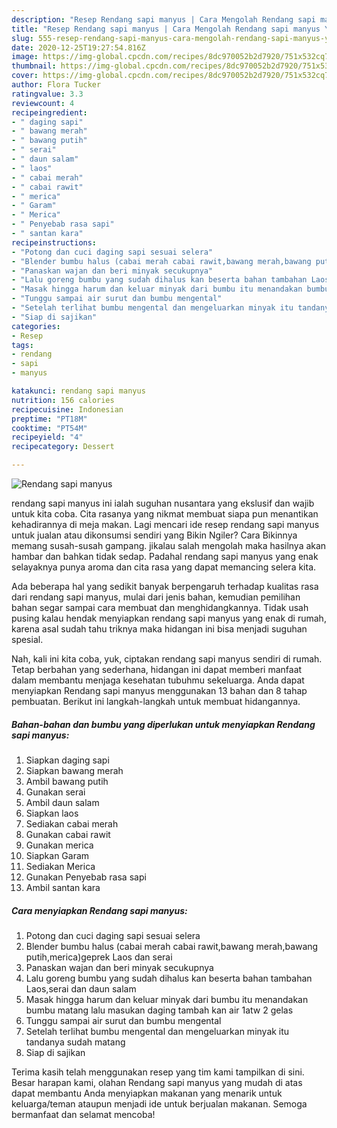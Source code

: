```yaml
---
description: "Resep Rendang sapi manyus | Cara Mengolah Rendang sapi manyus Yang Lezat Sekali"
title: "Resep Rendang sapi manyus | Cara Mengolah Rendang sapi manyus Yang Lezat Sekali"
slug: 555-resep-rendang-sapi-manyus-cara-mengolah-rendang-sapi-manyus-yang-lezat-sekali
date: 2020-12-25T19:27:54.816Z
image: https://img-global.cpcdn.com/recipes/8dc970052b2d7920/751x532cq70/rendang-sapi-manyus-foto-resep-utama.jpg
thumbnail: https://img-global.cpcdn.com/recipes/8dc970052b2d7920/751x532cq70/rendang-sapi-manyus-foto-resep-utama.jpg
cover: https://img-global.cpcdn.com/recipes/8dc970052b2d7920/751x532cq70/rendang-sapi-manyus-foto-resep-utama.jpg
author: Flora Tucker
ratingvalue: 3.3
reviewcount: 4
recipeingredient:
- " daging sapi"
- " bawang merah"
- " bawang putih"
- " serai"
- " daun salam"
- " laos"
- " cabai merah"
- " cabai rawit"
- " merica"
- " Garam"
- " Merica"
- " Penyebab rasa sapi"
- " santan kara"
recipeinstructions:
- "Potong dan cuci daging sapi sesuai selera"
- "Blender bumbu halus (cabai merah cabai rawit,bawang merah,bawang putih,merica)geprek Laos dan serai"
- "Panaskan wajan dan beri minyak secukupnya"
- "Lalu goreng bumbu yang sudah dihalus kan beserta bahan tambahan Laos,serai dan daun salam"
- "Masak hingga harum dan keluar minyak dari bumbu itu menandakan bumbu matang lalu masukan daging tambah kan air 1atw 2 gelas"
- "Tunggu sampai air surut dan bumbu mengental"
- "Setelah terlihat bumbu mengental dan mengeluarkan minyak itu tandanya sudah matang"
- "Siap di sajikan"
categories:
- Resep
tags:
- rendang
- sapi
- manyus

katakunci: rendang sapi manyus 
nutrition: 156 calories
recipecuisine: Indonesian
preptime: "PT18M"
cooktime: "PT54M"
recipeyield: "4"
recipecategory: Dessert

---
```



![Rendang sapi manyus](https://img-global.cpcdn.com/recipes/8dc970052b2d7920/751x532cq70/rendang-sapi-manyus-foto-resep-utama.jpg)


rendang sapi manyus ini ialah suguhan nusantara yang ekslusif dan wajib untuk kita coba. Cita rasanya yang nikmat membuat siapa pun menantikan kehadirannya di meja makan.
Lagi mencari ide resep rendang sapi manyus untuk jualan atau dikonsumsi sendiri yang Bikin Ngiler? Cara Bikinnya memang susah-susah gampang. jikalau salah mengolah maka hasilnya akan hambar dan bahkan tidak sedap. Padahal rendang sapi manyus yang enak selayaknya punya aroma dan cita rasa yang dapat memancing selera kita.



Ada beberapa hal yang sedikit banyak berpengaruh terhadap kualitas rasa dari rendang sapi manyus, mulai dari jenis bahan, kemudian pemilihan bahan segar sampai cara membuat dan menghidangkannya. Tidak usah pusing kalau hendak menyiapkan rendang sapi manyus yang enak di rumah, karena asal sudah tahu triknya maka hidangan ini bisa menjadi suguhan spesial.


Nah, kali ini kita coba, yuk, ciptakan rendang sapi manyus sendiri di rumah. Tetap berbahan yang sederhana, hidangan ini dapat memberi manfaat dalam membantu menjaga kesehatan tubuhmu sekeluarga. Anda dapat menyiapkan Rendang sapi manyus menggunakan 13 bahan dan 8 tahap pembuatan. Berikut ini langkah-langkah untuk membuat hidangannya.

<!--inarticleads1-->

##### Bahan-bahan dan bumbu yang diperlukan untuk menyiapkan Rendang sapi manyus:

1. Siapkan  daging sapi
1. Siapkan  bawang merah
1. Ambil  bawang putih
1. Gunakan  serai
1. Ambil  daun salam
1. Siapkan  laos
1. Sediakan  cabai merah
1. Gunakan  cabai rawit
1. Gunakan  merica
1. Siapkan  Garam
1. Sediakan  Merica
1. Gunakan  Penyebab rasa sapi
1. Ambil  santan kara




<!--inarticleads2-->

##### Cara menyiapkan Rendang sapi manyus:

1. Potong dan cuci daging sapi sesuai selera
1. Blender bumbu halus (cabai merah cabai rawit,bawang merah,bawang putih,merica)geprek Laos dan serai
1. Panaskan wajan dan beri minyak secukupnya
1. Lalu goreng bumbu yang sudah dihalus kan beserta bahan tambahan Laos,serai dan daun salam
1. Masak hingga harum dan keluar minyak dari bumbu itu menandakan bumbu matang lalu masukan daging tambah kan air 1atw 2 gelas
1. Tunggu sampai air surut dan bumbu mengental
1. Setelah terlihat bumbu mengental dan mengeluarkan minyak itu tandanya sudah matang
1. Siap di sajikan




Terima kasih telah menggunakan resep yang tim kami tampilkan di sini. Besar harapan kami, olahan Rendang sapi manyus yang mudah di atas dapat membantu Anda menyiapkan makanan yang menarik untuk keluarga/teman ataupun menjadi ide untuk berjualan makanan. Semoga bermanfaat dan selamat mencoba!
